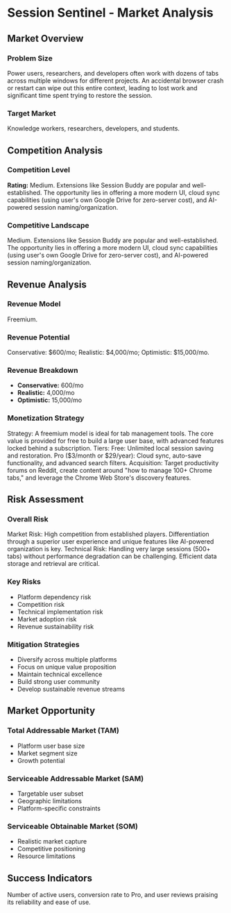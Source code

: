 # Session Sentinel - Market Analysis

## Market Overview

### Problem Size
Power users, researchers, and developers often work with dozens of tabs across multiple windows for different projects. An accidental browser crash or restart can wipe out this entire context, leading to lost work and significant time spent trying to restore the session.

### Target Market
Knowledge workers, researchers, developers, and students.

## Competition Analysis

### Competition Level
**Rating:** Medium. Extensions like Session Buddy are popular and well-established. The opportunity lies in offering a more modern UI, cloud sync capabilities (using user's own Google Drive for zero-server cost), and AI-powered session naming/organization.

### Competitive Landscape
Medium. Extensions like Session Buddy are popular and well-established. The opportunity lies in offering a more modern UI, cloud sync capabilities (using user's own Google Drive for zero-server cost), and AI-powered session naming/organization.

## Revenue Analysis

### Revenue Model
Freemium.

### Revenue Potential
Conservative: $600/mo; Realistic: $4,000/mo; Optimistic: $15,000/mo.

### Revenue Breakdown
- **Conservative:** 600/mo
- **Realistic:** 4,000/mo
- **Optimistic:** 15,000/mo

### Monetization Strategy
Strategy: A freemium model is ideal for tab management tools. The core value is provided for free to build a large user base, with advanced features locked behind a subscription. Tiers: Free: Unlimited local session saving and restoration. Pro ($3/month or $29/year): Cloud sync, auto-save functionality, and advanced search filters. Acquisition: Target productivity forums on Reddit, create content around "how to manage 100+ Chrome tabs," and leverage the Chrome Web Store's discovery features.

## Risk Assessment

### Overall Risk
Market Risk: High competition from established players. Differentiation through a superior user experience and unique features like AI-powered organization is key. Technical Risk: Handling very large sessions (500+ tabs) without performance degradation can be challenging. Efficient data storage and retrieval are critical.

### Key Risks
- Platform dependency risk
- Competition risk
- Technical implementation risk
- Market adoption risk
- Revenue sustainability risk

### Mitigation Strategies
- Diversify across multiple platforms
- Focus on unique value proposition
- Maintain technical excellence
- Build strong user community
- Develop sustainable revenue streams

## Market Opportunity

### Total Addressable Market (TAM)
- Platform user base size
- Market segment size
- Growth potential

### Serviceable Addressable Market (SAM)
- Targetable user subset
- Geographic limitations
- Platform-specific constraints

### Serviceable Obtainable Market (SOM)
- Realistic market capture
- Competitive positioning
- Resource limitations

## Success Indicators
Number of active users, conversion rate to Pro, and user reviews praising its reliability and ease of use.
